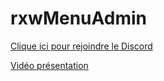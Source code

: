 # rxwMenuAdmin

[Clique ici pour rejoindre le Discord](https://discord.gg/rdevv)

[Vidéo présentation](https://youtu.be/c3gB0ojzXPQ)
